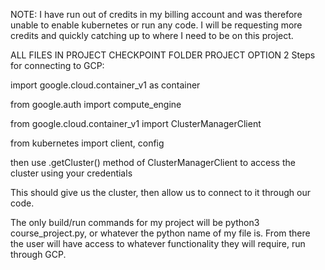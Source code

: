 NOTE: I have run out of credits in my billing account and was therefore unable to enable kubernetes or run any code. 
I will be requesting more credits and quickly catching up to where I need to be on this project.

ALL FILES IN PROJECT CHECKPOINT FOLDER
PROJECT OPTION 2
Steps for connecting to GCP:


import google.cloud.container_v1 as container

from google.auth import compute_engine

from google.cloud.container_v1 import ClusterManagerClient

from kubernetes import client, config





then use .getCluster() method of ClusterManagerClient to access the cluster using your credentials

This should give us the cluster, then allow us to connect to it through our code. 

The only build/run commands for my project will be python3 course_project.py, or whatever the python name of my file is.
From there the user will have access to whatever functionality they will require, run through GCP.
